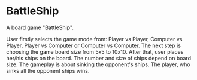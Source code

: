 # BattleShip
A board game "BattleShip".

User firstly selects the game mode from: Player vs Player, Computer vs Player, Player vs Computer or Computer vs Computer. 
The next step is choosing the game board size from 5x5 to 10x10. 
After that, user places her/his ships on the board.
The number and size of ships depend on board size. 
The gameplay is about sinking the opponent's ships.
The player, who sinks all the opponent ships wins.
